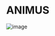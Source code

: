# ANIMUS

![image](https://github.com/user-attachments/assets/1963956b-4700-49b4-b96f-3fb48c889e7a)

